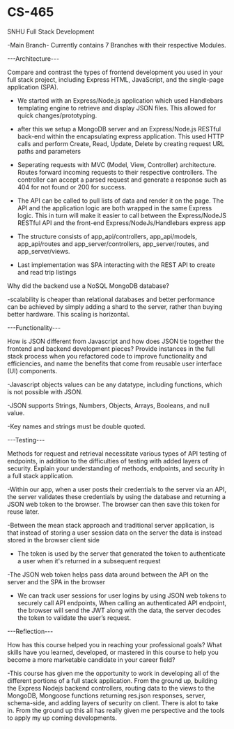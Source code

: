 # CS-465
SNHU
Full Stack Development


-Main Branch-
Currently contains 7 Branches with their respective Modules.



---Architecture---

Compare and contrast the types of frontend development you used in your full stack project, including Express HTML, JavaScript, and the single-page application (SPA).

- We started with an Express/Node.js application which used Handlebars templating engine to retrieve and display JSON files. This allowed for quick changes/prototyping.

- after this we setup a MongoDB server and an Express/Node.js RESTful back-end within the encapsulating express application. This used HTTP calls and perform Create, Read, Update, Delete by creating request URL paths and parameters
 
- Seperating requests with MVC (Model, View, Controller) architecture. Routes forward incoming requests to their respective controllers. The controller can accept a parsed request and generate a response such as 404 for not found or 200 for success.

- The API can be called to pull lists of data and render it on the page. The API and the application logic are both wrapped in the same Express logic. This in turn will make it easier to call between the Express/NodeJS RESTful API and the front-end Express/NodeJs/Handlebars express app

- The structure consists of app_api/controllers, app_api/models, app_api/routes and app_server/controllers, app_server/routes, and app_server/views.

- Last implementation was SPA interacting with the REST API to create and read trip listings


Why did the backend use a NoSQL MongoDB database?

-scalability is cheaper than relational databases and better performance can be achieved by simply adding a shard to the server, rather than buying better hardware.
This scaling is horizontal.


---Functionality---

How is JSON different from Javascript and how does JSON tie together the frontend and backend development pieces?
Provide instances in the full stack process when you refactored code to improve functionality and efficiencies, and name the benefits that come from reusable user interface (UI) components.

-Javascript objects values can be any datatype, including functions, which is not possible with JSON.

-JSON supports Strings, Numbers, Objects, Arrays, Booleans, and null value. 

-Key names and strings must be double quoted. 


---Testing---

Methods for request and retrieval necessitate various types of API testing of endpoints, in addition to the difficulties of testing with added layers of security. Explain your understanding of methods, endpoints, and security in a full stack application.

-Within our app, when a user posts their credentials to the server via an API, the server validates these credentials by using the database and returning a JSON web token to the browser. The browser can then save this token for reuse later.

-Between the mean stack approach and traditional server application, is that instead of storing a user session data on the server the data is instead stored in the browser client side

- The token is used by the server that generated the token to authenticate a user when it's returned in a subsequent request

-The JSON web token helps pass data around between the API on the server and the SPA in the browser

- We can track user sessions for user logins by using JSON web tokens to securely call API endpoints, When calling an authenticated API endpoint, the browser will send the JWT along with the data, the server decodes the token to validate the user’s request.





---Reflection---

How has this course helped you in reaching your professional goals? What skills have you learned, developed, or mastered in this course to help you become a more marketable candidate in your career field?

-This course has given me the opportunity to work in developing all of the different portions of a full stack application. From the ground up, building the Express Nodejs backend controllers, routing data to the views to the MongoDB, Mongoose functions returning res.json responses, server, schema-side, and adding layers of security on client. There is alot to take in. From the ground up this all has really given me perspective and the tools to apply my up coming developments.
